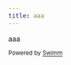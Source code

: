 ```yaml
---
title: aaa
---
```

aaa

<SwmMeta version="3.0.0" repo-id="Z2l0aHViJTNBJTNBTXlOZXdSZXBvJTNBJTNBbW9zaGlrc3dpbW0=" repo-name="MyNewRepo"><sup>Powered by [Swimm](https://swimm-web-app.web.app/)</sup></SwmMeta>
